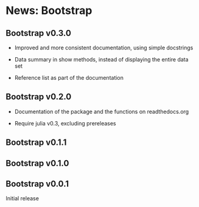 # News: Bootstrap

## Bootstrap v0.3.0

* Improved and more consistent documentation, using simple docstrings

* Data summary in show methods, instead of displaying the entire data set

* Reference list as part of the documentation


## Bootstrap v0.2.0

* Documentation of the package and the functions on readthedocs.org

* Require julia v0.3, excluding prereleases


## Bootstrap v0.1.1


## Bootstrap v0.1.0


## Bootstrap v0.0.1

Initial release
